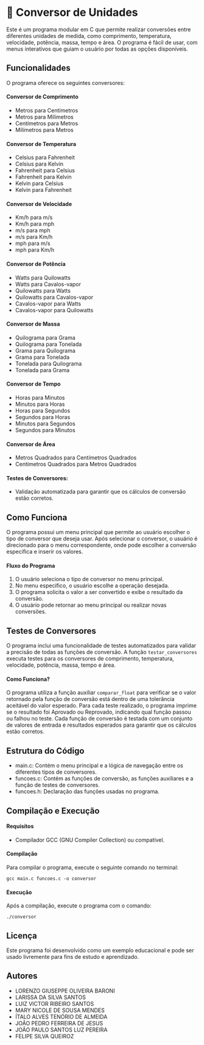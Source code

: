 # 🚀 Conversor de Unidades

Este é um programa modular em C que permite realizar conversões entre diferentes unidades de medida, como comprimento, temperatura, velocidade, potência, massa, tempo e área. O programa é fácil de usar, com menus interativos que guiam o usuário por todas as opções disponíveis.

## Funcionalidades

O programa oferece os seguintes conversores:

#### Conversor de Comprimento

- Metros para Centímetros
- Metros para Milímetros
- Centímetros para Metros
- Milímetros para Metros

#### Conversor de Temperatura

- Celsius para Fahrenheit
- Celsius para Kelvin
- Fahrenheit para Celsius
- Fahrenheit para Kelvin
- Kelvin para Celsius
- Kelvin para Fahrenheit

#### Conversor de Velocidade

- Km/h para m/s
- Km/h para mph
- m/s para mph
- m/s para Km/h
- mph para m/s
- mph para Km/h

#### Conversor de Potência

- Watts para Quilowatts
- Watts para Cavalos-vapor
- Quilowatts para Watts
- Quilowatts para Cavalos-vapor
- Cavalos-vapor para Watts
- Cavalos-vapor para Quilowatts

#### Conversor de Massa

- Quilograma para Grama
- Quilograma para Tonelada
- Grama para Quilograma
- Grama para Tonelada
- Tonelada para Quilograma
- Tonelada para Grama

#### Conversor de Tempo

- Horas para Minutos
- Minutos para Horas
- Horas para Segundos
- Segundos para Horas
- Minutos para Segundos
- Segundos para Minutos

#### Conversor de Área

- Metros Quadrados para Centímetros Quadrados
- Centímetros Quadrados para Metros Quadrados

#### Testes de Conversores:

- Validação automatizada para garantir que os cálculos de conversão estão corretos.

## Como Funciona

O programa possui um menu principal que permite ao usuário escolher o tipo de conversor que deseja usar. Após selecionar o conversor, o usuário é direcionado para o menu correspondente, onde pode escolher a conversão específica e inserir os valores.

#### Fluxo do Programa

1. O usuário seleciona o tipo de conversor no menu principal.
2. No menu específico, o usuário escolhe a operação desejada.
3. O programa solicita o valor a ser convertido e exibe o resultado da conversão.
4. O usuário pode retornar ao menu principal ou realizar novas conversões.

## Testes de Conversores

O programa inclui uma funcionalidade de testes automatizados para validar a precisão de todas as funções de conversão. A função ```testar_conversores``` executa testes para os conversores de comprimento, temperatura, velocidade, potência, massa, tempo e área.

#### Como Funciona?

O programa utiliza a função auxiliar ```comparar_float``` para verificar se o valor retornado pela função de conversão está dentro de uma tolerância aceitável do valor esperado. Para cada teste realizado, o programa imprime se o resultado foi Aprovado ou Reprovado, indicando qual função passou ou falhou no teste. Cada função de conversão é testada com um conjunto de valores de entrada e resultados esperados para garantir que os cálculos estão corretos.

## Estrutura do Código

- main.c: Contém o menu principal e a lógica de navegação entre os diferentes tipos de conversores.
- funcoes.c: Contém as funções de conversão, as funções auxiliares e a função de testes de conversores.
- funcoes.h: Declaração das funções usadas no programa.

## Compilação e Execução

#### Requisitos

- Compilador GCC (GNU Compiler Collection) ou compatível.

#### Compilação

Para compilar o programa, execute o seguinte comando no terminal:
```
gcc main.c funcoes.c -o conversor
```

#### Execução

Após a compilação, execute o programa com o comando:
```
./conversor
```

## Licença

Este programa foi desenvolvido como um exemplo educacional e pode ser usado livremente para fins de estudo e aprendizado.

## Autores

- LORENZO GIUSEPPE OLIVEIRA BARONI
- LARISSA DA SILVA SANTOS
- LUIZ VICTOR RIBEIRO SANTOS
- MARY NICOLE DE SOUSA MENDES
- ÍTALO ALVES TENÓRIO DE ALMEIDA
- JOÃO PEDRO FERREIRA DE JESUS
- JOÃO PAULO SANTOS LUZ PEREIRA
- FELIPE SILVA QUEIROZ
